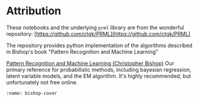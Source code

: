 # Attribution 

These notebooks and the underlying `prml` library are from the wonderful repository: [https://github.com/ctgk/PRML](https://github.com/ctgk/PRML)

The repository provides python implementation of the algorithms described in Bishop's book "Pattern Recognition and Machine Learning"

[Pattern Recognition and Machine Learning (Christopher Bishop)](https://research.microsoft.com/en-us/um/people/cmbishop/PRML/)
Our primary reference for probabilistic methods, including bayesian regression, latent variable models, and the EM algorithm. It's highly recommended, but unfortunately not free online.

 



```{image} https://davidrosenberg.github.io/ml2017/images/bishop-2x.jpg
:name: bishop-cover
```